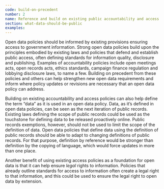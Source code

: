```yaml
---
code: build-on-precedent
number: 2
name: Reference and build on existing public accountability and access policies
section: what-data-should-be-public
examples:
---
```


<p>Open data policies should be informed by existing provisions ensuring access to government information. Strong open data policies build upon the principles embodied by existing laws and policies that defend and establish public access, often defining standards for information quality, disclosure and publishing. Examples of accountability policies include open meetings acts, open records acts, ethics standards, campaign finance regulation and lobbying disclosure laws, to name a few. Building on precedent from these policies and others can help strengthen new open data requirements and inform where policy updates or revisions are necessary that an open data policy can address.</p>
<p>Building on existing accountability and access policies can also help define the term “data” as it is used in an open data policy. Data, as it’s defined in open data policies, can be seen as the next iteration of public records. Existing laws defining the scope of public records could be used as the touchstone for defining data to be released proactively online. Public records exemptions, however, should not be used to limit the scope of the definition of data. Open data policies that define data using the definition of public records should be able to adapt to changing definitions of public records. For that purpose, definition by reference would be stronger than definition by the copying of language, which would force updates in more than one place.</p>
<p>Another benefit of using existing access policies as a foundation for open data is that it can help ensure <i>legal</i> rights to information. Policies that already outline standards for access to information often create a legal right to that information, and this could be used to ensure the legal right to open data by extension.</p>
